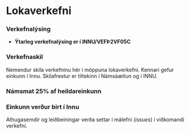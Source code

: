 # Lokaverkefni

### Verkefnalýsing
* **Ýtarleg verkefnalýsing er í INNU/VEFÞ2VF05C** 

### Verkefnaskil
Nemendur skila verkefninu hér í möppuna lokaverkefni. Kennari gefur einkunn í Innu. Skilafrestur er tiltekinn í Námsáætlun og í INNU.

### Námsmat 25% af heildareinkunn

### Einkunn verður birt í Innu
Athugasemdir og leiðbeiningar verða settar í málefni (_issues_) í viðkomandi verkefni.